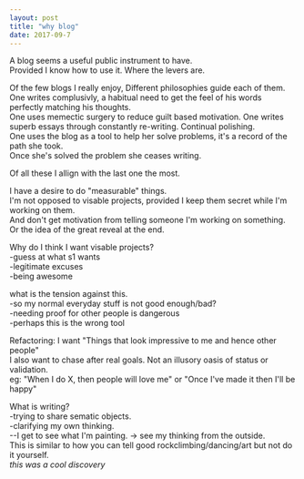 ```yaml
---
layout: post
title: "why blog"
date: 2017-09-7
---
```

  
A blog seems a useful public instrument to have.   
Provided I know how to use it. Where the levers are.   
  
Of the few blogs I really enjoy, Different philosophies guide each of them.  
One writes complusivly, a habitual need to get the feel of his words perfectly matching his thoughts.    
One uses memectic surgery to reduce guilt based motivation. 
One writes superb essays through constantly re-writing. Continual polishing.  
One uses the blog as a tool to help her solve problems, it's a record of the path she took.   
Once she's solved the problem she ceases writing.  
  
Of all these I allign with the last one the most.   
  
I have a desire to do "measurable" things.   
I'm not opposed to visable projects, provided I keep them secret while I'm working on them.   
And don't get motivation from telling someone I'm working on something. Or the idea of the great reveal at the end.  
  
Why do I think I want visable projects?   
-guess at what s1 wants  
-legitimate excuses  
-being awesome  
  
what is the tension against this.   
-so my normal everyday stuff is not good enough/bad?  
-needing proof for other people is dangerous  
-perhaps this is the wrong tool  
  
Refactoring: I want "Things that look impressive to me and hence other people"  
I also want to chase after real goals. Not an illusory oasis of status or validation.   
eg: "When I do X, then people will love me" or "Once I've made it then I'll be happy"  
  
What is writing?  
-trying to share sematic objects.   
-clarifying my own thinking.   
--I get to see what I'm painting. -> see my thinking from the outside.   
This is similar to how you can tell good rockclimbing/dancing/art but not do it yourself.   
*this was a cool discovery*  
  
